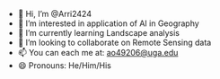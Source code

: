 - 👋 Hi, I’m @Arri2424
- 👀 I’m interested in application of AI in Geography
- 🌱 I’m currently learning Landscape analysis
- 💞️ I’m looking to collaborate on Remote Sensing data 
- 📫 You can each me at: ao49206@uga.edu  
- 😄 Pronouns: He/Him/His

<!---
Arri2424/Arri2424 is a ✨ special ✨ repository because its `README.md` (this file) appears on your GitHub profile.
You can click the Preview link to take a look at your changes.
--->
